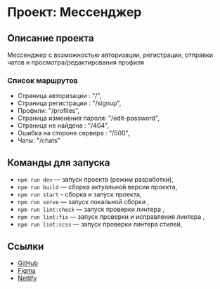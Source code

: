 # Проект: Мессенджер

## Описание проекта

Мессенджер с возможностью авторизации, регистрации, отправки чатов и просмотра/редактирования профиля

### Список маршрутов

- Страница авторизации : "/",
- Страница регистрации : "/signup",
- Профили: "/profiles",
- Cтраница изменения пароля: "/edit-password",
- Страница не найдена : "/404",
- Ошибка на стороне сервера : "/500",
- Чаты: "/chats"

## Команды для запуска

- `npm run dev` — запуск проекта (режим разработки),
- `npm run build` — сборка актуальной версии проекта,
- `npm run start` - сборка и запуск проекта,
- `npm run serve` — запуск локальной сборки ,
- `npm run lint:check` — запуск проверки линтера ,
- `npm run lint:fix` — запуск проверки и исправления линтера ,
- `npm run lint:scss` — запуск проверки линтера стилей,

## Ссылки

- [GitHub](https://github.com/nikitayakovina/yandex_praktikum)
- [Figma](https://www.figma.com/design/ZPiFnVRrOhu9OxRZqZXZGh/Sprint_1?node-id=0-1&p=f&t=S8laBn2WVgdTwr92-0)
- [Netlify](https://roaring-hotteok-9aed2c.netlify.app/)
